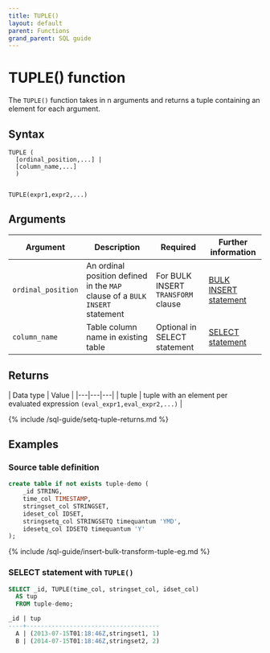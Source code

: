 ```yaml
---
title: TUPLE()
layout: default
parent: Functions
grand_parent: SQL guide
---
```


# TUPLE() function

The `TUPLE()` function takes in n arguments and returns a tuple containing an element for each argument.

## Syntax

```
TUPLE (
  [ordinal_position,...] |
  [column_name,...]
  )


TUPLE(expr1,expr2,...)
```

## Arguments

| Argument | Description | Required | Further information |
|---|---|---|---|
| `ordinal_position` | An ordinal position defined in the `MAP` clause of a `BULK INSERT` statement | For BULK INSERT `TRANSFORM` clause | [BULK INSERT statement](/docs/sql-guide/statements/statement-insert-bulk) |
| `column_name`| Table column name in existing table | Optional in SELECT statement | [SELECT statement](/docs/sql-guide/statements/statement-select) |

## Returns

| Data type | Value |
|---|---|---|
| tuple | tuple with an element per evaluated expression `(eval_expr1,eval_expr2,...)` |

{% include /sql-guide/setq-tuple-returns.md %}

## Examples

### Source table definition

```sql
create table if not exists tuple-demo (
    _id STRING,
    time_col TIMESTAMP,
    stringset_col STRINGSET,
    ideset_col IDSET,
    stringsetq_col STRINGSETQ timequantum 'YMD',
    idesetq_col IDSETQ timequantum 'Y'
);
```

{% include /sql-guide/insert-bulk-transform-tuple-eg.md %}

### SELECT statement with `TUPLE()`

```sql
SELECT _id, TUPLE(time_col, stringset_col, idset_col)
  AS tup
  FROM tuple-demo;

_id | tup
----+-------------------------------------
  A | (2013-07-15T01:18:46Z,stringset1, 1)
  B | (2014-07-15T01:18:46Z,stringset2, 2)
```
